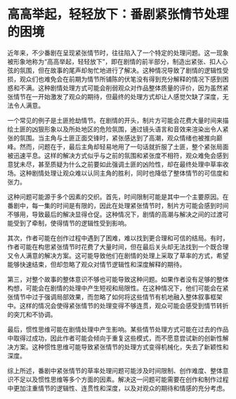# 高高举起，轻轻放下：番剧紧张情节处理的困境

近年来，不少番剧在呈现紧张情节时，往往陷入了一个特定的处理问题。这一现象被形象地称为“高高举起，轻轻放下”，即在剧情的前半部分，制造出紧张、扣人心弦的氛围，但在故事的尾声却匆忙地进行了解决。这种情况导致了剧情的逻辑性受损，观众们也难免会在前期为情节所铺陈的伏笔没有得到充分解释的情况下感到困惑和不满。这种剧情处理方式可能会削弱观众对作品整体质量的评价，因为虽然紧张情节在一开始激发了观众的期待，但最终的处理方式却让人感觉欠缺了深度，无法令人满意。  

一个常见的例子是土匪抢劫情节。在剧情的开头，制片方可能会花费大量时间来描绘土匪的凶狠形象以及所处地区的危险氛围，通过镜头语言和音效来渲染出令人紧张的氛围。当主角与土匪正面交锋时，紧张感达到了高潮，观众情绪也被推向巅峰。然而，问题在于，最后主角却轻易地用了一句话就折服了土匪，整个紧张局面被迅速平息。这样的解决方式似乎与之前的氛围和紧张度不相符，观众难免会感到意犹未尽，甚至质疑为什么之前要如此强调土匪的凶险性，却在最终处理中草率收场。这种剧情处理让观众难以认同主角的胜利，同时也降低了整体情节的可信度和张力。

这种问题可能源于多个因素的交织。首先，时间限制可能是其中一个主要原因。在番剧中，每一集的时间是有限的，因此在处理紧张情节时，制片方可能会感到时间不够用，导致最后的解决显得仓促。这种情况下，剧情的高潮与解决之间的过渡可能受到了牵制，使得情节的逻辑性受到影响。  

其次，作者可能在创作过程中遇到了困难，难以找到更合理和可信的结局。有时，作者可能在构思紧张情节时花费了大量时间，但在最后关头却无法找到一个既合理又令人满意的解决方案。这可能导致他们在剧情的处理上采取了草率的方式，希望能够快速结束，但却忽略了观众对情节逻辑性和深度解释的期待。  

第三，对整个故事的整体意识不够也可能导致这种问题。如果作者没有足够的整体构想，可能会在剧情的处理中产生短视和局限性。在这种情况下，他们可能会在紧张情节中过于强调局部效果，而忽略了如何将这些情节有机地融入整体叙事框架中。这样的情况会使得紧张情节的处理变得不够连贯，观众可能会感受到情节转折的突兀和不协调。  

最后，惯性思维可能在剧情处理中产生影响。某些情节处理方式可能在过去的作品中取得过成功，因此作者可能会倾向于重复这些模式，而不愿意尝试新的创新性解决方案。这种惯性思维可能导致紧张情节的处理方式变得机械化，失去了新颖性和深度。  

综上所述，番剧中紧张情节的草率处理问题可能涉及时间限制、创作难度、整体意识不足以及惯性思维等多个方面的因素。解决这一问题可能需要在创作和制作过程中更加注重情节的逻辑性、连贯性和深度，以及对观众的期待和情感的充分考虑。